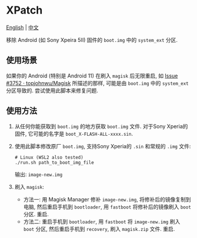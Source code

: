 # XPatch

[English](https://github.com/entr0pia/XPatch#readme) | [中文](https://github.com/entr0pia/XPatch/blob/master/readme_zh.md)

移除 Android (如 Sony Xpeira 5II) 固件的 ```boot.img``` 中的 ```system_ext``` 分区.

## 使用场景

如果你的 Android (特别是 Android 11) 在刷入 ```magisk``` 后无限重启, 如 [Issue #3752 · topjohnwu/Magisk](https://github.com/topjohnwu/Magisk/issues/3752) 所描述的那样, 可能是由 ```boot.img``` 中的 ```system_ext``` 分区导致的. 尝试使用此脚本来修复问题.

## 使用方法

1. 从任何你能获取到 ```boot.img``` 的地方获取 ```boot.img``` 文件. 对于Sony Xperia的固件, 它可能的名字是 ```boot_X-FLASH-ALL-xxxx.sin```.
2. 使用此脚本修改原厂 ```boot.img```, 支持Sony Xperia的 ```.sin``` 和常规的 ```.img``` 文件:

    ```shell
    # Linux (WSL2 also tested)
    ./run.sh path_to_boot_img_file
    ```
    
    输出: ```image-new.img```

3. 刷入 ```magisk```:
    - 方法一: 用 Magisk Manager 修补 ```image-new.img```, 将修补后的镜像复制到电脑, 然后重启手机到 ```bootloader```, 用 ```fastboot``` 将修补后的镜像刷入 ```boot``` 分区. 重启.
    - 方法二: 重启手机到 ```bootloader```, 用 ```fastboot``` 将 ```image-new.img``` 刷入 ```boot``` 分区, 然后重启手机到 ```recovery```, 刷入 ```magisk.zip``` 文件. 重启.
    
